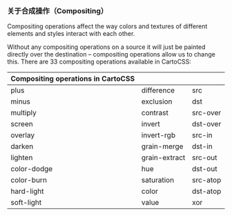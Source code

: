 ### 关于合成操作（Compositing）

Compositing operations affect the way colors and textures of different elements and styles interact with each other.

Without any compositing operations on a source it will just be painted directly over the destination – compositing operations allow us to change this. There are 33 compositing operations available in CartoCSS:

| Compositing operations in CartoCSS    |||
|-------------|---------------|----------|
| plus        | difference    | src      |
| minus       | exclusion     | dst      |
| multiply    | contrast      | src-over |
| screen      | invert        | dst-over |
| overlay     | invert-rgb    | src-in   |
| darken      | grain-merge   | dst-in   |
| lighten     | grain-extract | src-out  |
| color-dodge | hue           | dst-out  |
| color-burn  | saturation    | src-atop |
| hard-light  | color         | dst-atop |
| soft-light  | value         | xor      |
